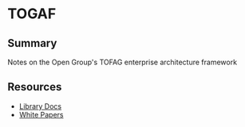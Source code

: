 # TOGAF

## Summary

Notes on the Open Group's TOFAG enterprise architecture framework

## Resources

- [Library Docs](https://publications.opengroup.org/togaf-library?_ga=2.7108786.1070363997.1578409755-1870689853.1578409755)
- [White Papers](https://publications.opengroup.org/white-papers/togaf)

